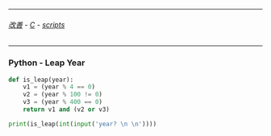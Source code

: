 
---

###### [改善](https://github.com/ttltrk/0C/blob/master/README.MD) - [C](https://github.com/ttltrk/PRG/blob/master/CODING.MD) - [scripts](https://github.com/ttltrk/PRG/blob/master/APPS.MD)

---

### Python - Leap Year

```python
def is_leap(year):
    v1 = (year % 4 == 0)
    v2 = (year % 100 != 0)
    v3 = (year % 400 == 0)
    return v1 and (v2 or v3)

print(is_leap(int(input('year? \n \n'))))
```
